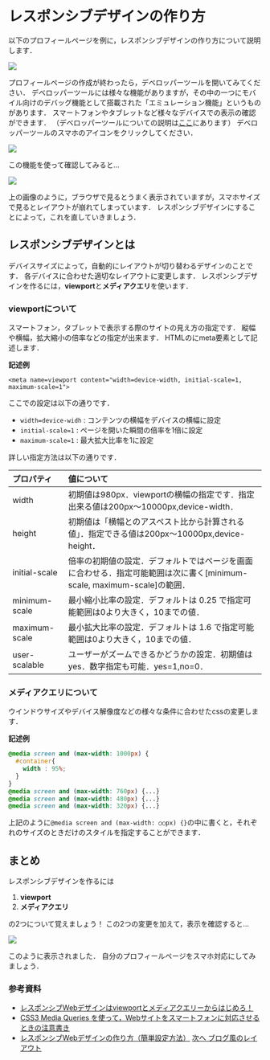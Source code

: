 # レスポンシブデザインの作り方

以下のプロフィールページを例に，レスポンシブデザインの作り方について説明します．

![](images/how_to_design_responsively/1.png)

プロフィールページの作成が終わったら，デベロッパーツールを開いてみてください．
デベロッパーツールには様々な機能がありますが，その中の一つにモバイル向けのデバッグ機能として搭載された「エミュレーション機能」というものがあります．
スマートフォンやタブレットなど様々なデバイスでの表示の確認ができます．
（デベロッパーツールについての説明は<a href="./../../common/dev_tool.md" target="_blank">ここ</a>にあります）
デベロッパーツールのスマホのアイコンをクリックしてください．

![](images/how_to_design_responsively/4.png)

この機能を使って確認してみると...

![](images/how_to_design_responsively/3.png)

上の画像のように，ブラウザで見るとうまく表示されていますが，スマホサイズで見るとレイアウトが崩れてしまっています．
レスポンシブデザインにすることによって，これを直していきましょう．

## レスポンシブデザインとは

デバイスサイズによって，自動的にレイアウトが切り替わるデザインのことです．
各デバイスに合わせた適切なレイアウトに変更します．
レスポンシブデザインを作るには，**viewport**と**メディアクエリ**を使います．

### viewportについて

スマートフォン，タブレットで表示する際のサイトの見え方の指定です．
縦幅や横幅，拡大縮小の倍率などの指定が出来ます．
HTMLのにmeta要素として記述します．

**記述例**

`<meta name=viewport content="width=device-width, initial-scale=1, maximum-scale=1">`

ここでの設定は以下の通りです．

* `width=device-widh` : コンテンツの横幅をデバイスの横幅に設定
* `initial-scale=1` : ページを開いた瞬間の倍率を1倍に設定
* `maximum-scale=1` : 最大拡大比率を1に設定

詳しい指定方法は以下の通りです．

| プロパティ     | 値について |
|:-------------|:------------|
|width         | 初期値は980px．viewportの横幅の指定です．指定出来る値は200px〜10000px,device-width．|
|height        | 初期値は「横幅とのアスペスト比から計算される値」．指定できる値は200px〜10000px,device-height．|
|initial-scale |倍率の初期値の設定．デフォルトではページを画面に合わせる．指定可能範囲は次に書く[minimum-scale, maximum-scale]の範囲．|
|minimum-scale | 最小縮小比率の設定．デフォルトは 0.25 で指定可能範囲は0より大きく，10までの値．|
|maximum-scale | 最小拡大比率の設定．デフォルトは 1.6 で指定可能範囲は0より大きく，10までの値．|
|user-scalable | ユーザーがズームできるかどうかの設定．初期値はyes．数字指定も可能．yes=1,no=0．|

### メディアクエリについて

ウインドウサイズやデバイス解像度などの様々な条件に合わせたcssの変更します．

**記述例**

```css
@media screen and (max-width: 1000px) {
  #container{
    width : 95%;
  }
}
@media screen and (max-width: 760px) {...}
@media screen and (max-width: 480px) {...}
@media screen and (max-width: 320px) {...}
```

上記のように```@media screen and (max-width: ○○px) {}```の中に書くと，それぞれのサイズのときだけのスタイルを指定することができます．

## まとめ

レスポンシブデザインを作るには

1. **viewport**
1. **メディアクエリ**

の2つについて覚えましょう！
この2つの変更を加えて，表示を確認すると...

![](images/how_to_design_responsively/2.png)

このように表示されました．
自分のプロフィールページをスマホ対応にしてみましょう．


### 参考資料
* [レスポンシブWebデザインはviewportとメディアクエリーからはじめろ！](https://web.archive.org/web/20140725140332/http://barktoimagine.com/web/846)
* [CSS3 Media Queries を使って，Webサイトをスマートフォンに対応させるときの注意書き](http://webdesignrecipes.com/web-design-for-mobile-with-css3-media-queries)
* [レスポンシブWebデザインの作り方（簡単設定方法）](http://webdesignerwork.jp/web/responsivewebdesign/)
  [次へ ブログ風のレイアウト](./03/basic_bloglike_layout.md)
